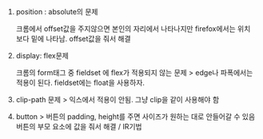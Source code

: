 1. position : absolute의 문제

   크롬에서 offset값을 주지않으면 본인의 자리에서 나타나지만 firefox에서는 위치보다 밑에 나타남. offset값을 줘서 해결
   
2. display: flex문제

   크롬의 form태그 중 fieldset 에 flex가 적용되지 않는 문제 > edge나 파폭에서는 적용이 된다. fieldset에는 float을 사용하자.
   
3. clip-path 문제 > 익스에서 적용이 안됨. 그냥 clip을 같이 사용해야 함

4. button > 버튼의 padding, height를 주면 사이즈가 원하는 대로 안들어갈 수 있음 버튼의 부모 요소에 값을 줘서 해결 / IR기법

   

   